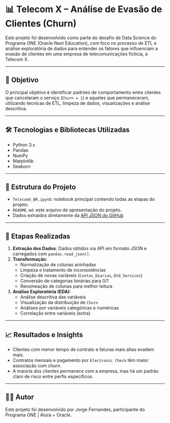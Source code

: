 # 📊 Telecom X – Análise de Evasão de Clientes (Churn)

Este projeto foi desenvolvido como parte do desafio de Data Science do Programa ONE (Oracle Next Education), com foco no processo de ETL e análise exploratória de dados para entender os fatores que influenciam a evasão de clientes em uma empresa de telecomunicações fictícia, a Telecom X.

---

## 📌 Objetivo

O principal objetivo é identificar padrões de comportamento entre clientes que cancelaram o serviço (`Churn = 1`) e aqueles que permaneceram, utilizando técnicas de ETL, limpeza de dados, visualizações e análise descritiva.

---

## 🛠️ Tecnologias e Bibliotecas Utilizadas

- Python 3.x
- Pandas
- NumPy
- Matplotlib
- Seaborn

---

## 📂 Estrutura do Projeto

- `TelecomX_BR.ipynb`: notebook principal contendo todas as etapas do projeto.
- `README.md`: este arquivo de apresentação do projeto.
- Dados extraídos diretamente da [API JSON do GitHub](https://raw.githubusercontent.com/alura-cursos/challenge2-data-science/main/TelecomX_Data.json)

---

## 🧪 Etapas Realizadas

1. **Extração dos Dados**: Dados obtidos via API em formato JSON e carregados com `pandas.read_json()`.
2. **Transformação**:
   - Normalização de colunas aninhadas
   - Limpeza e tratamento de inconsistências
   - Criação de novas variáveis (`Contas_Diarias`, `Qtd_Servicos`)
   - Conversão de categorias binárias para 0/1
   - Renomeação de colunas para melhor leitura
3. **Análise Exploratória (EDA)**:
   - Análise descritiva das variáveis
   - Visualização da distribuição de `Churn`
   - Análises por variáveis categóricas e numéricas
   - Correlação entre variáveis (extra)

---

## 📈 Resultados e Insights

- Clientes com menor tempo de contrato e faturas mais altas evadem mais.
- Contratos mensais e pagamento por `Electronic Check` têm maior associação com churn.
- A maioria dos clientes permanece com a empresa, mas há um padrão claro de risco entre perfis específicos.

---

## 👨‍💻 Autor
Este projeto foi desenvolvido por Jorge Fernandes, participante do Programa ONE | Alura + Oracle.
